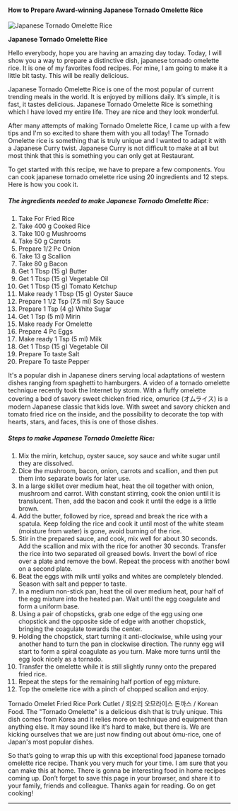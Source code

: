             

#### How to Prepare Award-winning Japanese Tornado Omelette Rice

![Japanese Tornado Omelette Rice](https://img-global.cpcdn.com/recipes/b13e12d970141cd1/751x532cq70/japanese-tornado-omelette-rice-recipe-main-photo.jpg)

**Japanese Tornado Omelette Rice**

Hello everybody, hope you are having an amazing day today. Today, I will show you a way to prepare a distinctive dish, japanese tornado omelette rice. It is one of my favorites food recipes. For mine, I am going to make it a little bit tasty. This will be really delicious.

Japanese Tornado Omelette Rice is one of the most popular of current trending meals in the world. It is enjoyed by millions daily. It’s simple, it is fast, it tastes delicious. Japanese Tornado Omelette Rice is something which I have loved my entire life. They are nice and they look wonderful.

After many attempts of making Tornado Omelette Rice, I came up with a few tips and I'm so excited to share them with you all today! The Tornado Omelette rice is something that is truly unique and I wanted to adapt it with a Japanese Curry twist. Japanese Curry is not difficult to make at all but most think that this is something you can only get at Restaurant.

To get started with this recipe, we have to prepare a few components. You can cook japanese tornado omelette rice using 20 ingredients and 12 steps. Here is how you cook it.

##### The ingredients needed to make Japanese Tornado Omelette Rice:

1.  Take For Fried Rice
2.  Take 400 g Cooked Rice
3.  Take 100 g Mushrooms
4.  Take 50 g Carrots
5.  Prepare 1/2 Pc Onion
6.  Take 13 g Scallion
7.  Take 80 g Bacon
8.  Get 1 Tbsp (15 g) Butter
9.  Get 1 Tbsp (15 g) Vegetable Oil
10.  Get 1 Tbsp (15 g) Tomato Ketchup
11.  Make ready 1 Tbsp (15 g) Oyster Sauce
12.  Prepare 1 1/2 Tsp (7.5 ml) Soy Sauce
13.  Prepare 1 Tsp (4 g) White Sugar
14.  Get 1 Tsp (5 ml) Mirin
15.  Make ready For Omelette
16.  Prepare 4 Pc Eggs
17.  Make ready 1 Tsp (5 ml) Milk
18.  Get 1 Tbsp (15 g) Vegetable Oil
19.  Prepare To taste Salt
20.  Prepare To taste Pepper

It's a popular dish in Japanese diners serving local adaptations of western dishes ranging from spaghetti to hamburgers. A video of a tornado omelette technique recently took the Internet by storm. With a fluffy omelette covering a bed of savory sweet chicken fried rice, omurice (オムライス) is a modern Japanese classic that kids love. With sweet and savory chicken and tomato fried rice on the inside, and the possibility to decorate the top with hearts, stars, and faces, this is one of those dishes.

##### Steps to make Japanese Tornado Omelette Rice:

1.  Mix the mirin, ketchup, oyster sauce, soy sauce and white sugar until they are dissolved.
2.  Dice the mushroom, bacon, onion, carrots and scallion, and then put them into separate bowls for later use.
3.  In a large skillet over medium heat, heat the oil together with onion, mushroom and carrot. With constant stirring, cook the onion until it is translucent. Then, add the bacon and cook it until the edge is a little brown.
4.  Add the butter, followed by rice, spread and break the rice with a spatula. Keep folding the rice and cook it until most of the white steam (moisture from water) is gone, avoid burning of the rice.
5.  Stir in the prepared sauce, and cook, mix well for about 30 seconds. Add the scallion and mix with the rice for another 30 seconds. Transfer the rice into two separated oil greased bowls. Invert the bowl of rice over a plate and remove the bowl. Repeat the process with another bowl on a second plate.
6.  Beat the eggs with milk until yolks and whites are completely blended. Season with salt and pepper to taste.
7.  In a medium non-stick pan, heat the oil over medium heat, pour half of the egg mixture into the heated pan. Wait until the egg coagulate and form a uniform base.
8.  Using a pair of chopsticks, grab one edge of the egg using one chopstick and the opposite side of edge with another chopstick, bringing the coagulate towards the center.
9.  Holding the chopstick, start turning it anti-clockwise, while using your another hand to turn the pan in clockwise direction. The runny egg will start to form a spiral coagulate as you turn. Make more turns until the egg look nicely as a tornado.
10.  Transfer the omelette while it is still slightly runny onto the prepared fried rice.
11.  Repeat the steps for the remaining half portion of egg mixture.
12.  Top the omelette rice with a pinch of chopped scallion and enjoy.

Tornado Omelet Fried Rice Pork Cutlet / 회오리 오므라이스 돈까스 / Korean Food. The "Tornado Omelette" is a delicious dish that is truly unique. This dish comes from Korea and it relies more on technique and equipment than anything else. It may sound like it's hard to make, but there is. We are kicking ourselves that we are just now finding out about ómu-rice, one of Japan's most popular dishes.

So that’s going to wrap this up with this exceptional food japanese tornado omelette rice recipe. Thank you very much for your time. I am sure that you can make this at home. There is gonna be interesting food in home recipes coming up. Don’t forget to save this page in your browser, and share it to your family, friends and colleague. Thanks again for reading. Go on get cooking!

* * *